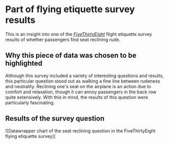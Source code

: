 # **Part of flying etiquette survey results**

This is an insight into one of the [*FiveThirtyEight*](https://github.com/fivethirtyeight/data/tree/master/flying-etiquette-survey) flight etiquette survey results of whether passengers find seat reclining rude. 

## Why this piece of data was chosen to be highlighted

Although this survey included a variety of interesting questions and results, this particular question stood out as walking a fine line between rudeness and neutrality. Reclining one's seat on the airplane is an action due to comfort and relaxation, though it can annoy passengers in the back row quite extensively. With this in mind, the results of this question were particularly fascinating.  

## Results of the survey question

![Datawrapper chart of the seat reclining question in the FiveThirtyEight flying etiquette survey](

